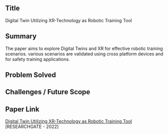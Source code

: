 ## Title

Digital Twin Utilizing XR-Technology as Robotic Training Tool

## Summary
The paper aims to explore Digital Twins and XR for effective robotic training scenarios. various scenarios are validated using cross platform devices and for safety training applications.


## Problem Solved


## Challenges / Future Scope

## Paper Link

[Digital Twin Utilizing XR-Technology as Robotic Training Tool](https://www.researchgate.net/publication/366567448_Digital_Twins_Utilizing_XR-Technology_as_Robotic_Training_Tools) [RESEARCHGATE - 2022]